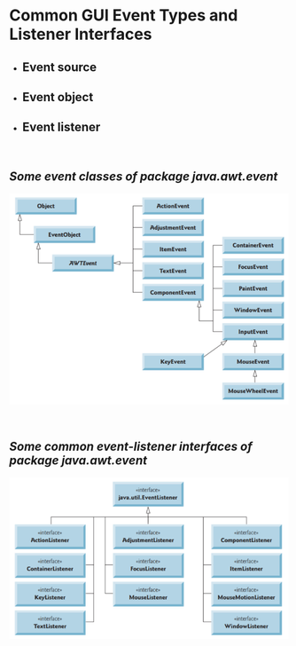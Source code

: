 # **Common GUI Event Types and Listener Interfaces**

- ## Event source
- ## Event object
- ## Event listener

<br>

## ***Some event classes of package java.awt.event***

![Some event classes of package java.awt.event](/code/assets/images/java_swing/section09/section09_07/EventClasses.png "Some event classes of package java.awt.event")

<br>

## ***Some common event-listener interfaces of package java.awt.event***

![Some common event-listener interfaces of package java.awt.event](/code/assets/images/java_swing/section09/section09_07/EventListenerIntefaces.png)

